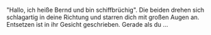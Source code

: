 "Hallo, ich heiße Bernd und bin schiffbrüchig". Die beiden drehen sich schlagartig
in deine Richtung und starren dich mit großen Augen an. Entsetzen ist in
ihr Gesicht geschrieben. Gerade als du ...

